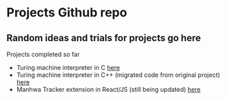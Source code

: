 # Projects Github repo

## Random ideas and trials for projects go here

Projects completed so far
* Turing machine interpreter in C [here][def2]
* Turing machine interpreter in C++ (migrated code from original project) [here][def]
* Manhwa Tracker extension in React/JS (still being updated) [here][def3]

[def]: https://github.com/ichuksokoh/Projects/tree/main/tm_c%2B%2B
[def2]: https://github.com/ichuksokoh/Projects/tree/main/TM_in_C
[def3]: https://github.com/ichuksokoh/Projects/tree/main/m-tracker